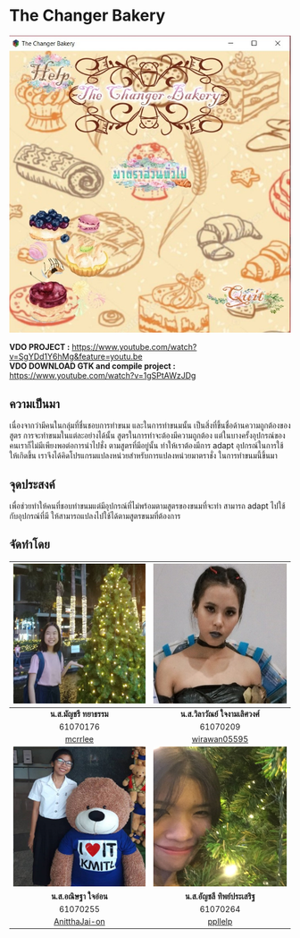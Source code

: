 # The Changer Bakery
<img src="img/project.jpg">

**VDO PROJECT :** https://www.youtube.com/watch?v=SgYDd1Y6hMg&feature=youtu.be
<br>**VDO DOWNLOAD GTK and compile project :** https://www.youtube.com/watch?v=1gSPtAWzJDg

## ความเป็นมา
เนื่องจากว่ามีคนในกลุ่มที่ชื่นชอบการทำขนม และในการทำขนมนั้น เป็นสิ่งที่ขึ้นชื่อด้านความถูกต้องของสูตร
การจะทำขนมในแต่ละอย่างได้นั้น สูตรในการทำจะต้องมีความถูกต้อง แต่ในบางครั้งอุปกรณ์ของคนเราก็ไม่มีเพียงพอต่อการนำไปชั่ง
ตามสูตรที่มีอยู่นั้น ทำให้เราต้องมีการ adapt อุปกรณ์ในการใช้ให้เกิดขึ้น เราจึงได้คิดโปรแกรมแปลงหน่วยสำหรับการแปลงหน่วยมาตราชั่ง
ในการทำขนมนี้ขึ้นมา

## จุดประสงค์
เพื่อช่วยทำให้คนที่ชอบทำขนมแต่มีอุปกรณ์ที่ไม่พร้อมตามสูตรของขนมที่จะทำ สามารถ adapt ไปใช้ กับอุปกรณ์ที่มี ให้สามารถแปลงไปใช้ได้ตามสูตรขนมที่ต้องการ

## จัดทำโดย
<img src="img/carrot.jpg" width="250px" height="250px"> |<img src="img/ice.jpg" width="250px" height="250px">
:---:|:---:
**น.ส.มัญชรี ทยาธรรม**|**น.ส.วิลาวัณย์ ใจงามเลิศวงศ์**
61070176|61070209
[mcrrlee](https://github.com/mcrrlee)|[wirawan05595](https://github.com/wirawan05595)
<img src="img/bell.jpg" width="250px" height="250px">|<img src="img/apple.jpg" width="250px" height="250px">
**น.ส.อณิษฐา ใจอ่อน**|**น.ส.อัญชลี ทิพย์ประเสริฐ**
61070255|61070264
[AnitthaJai-on](https://github.com/AnitthaJai-on)|[ppllelp](https://github.com/ppllelp)
